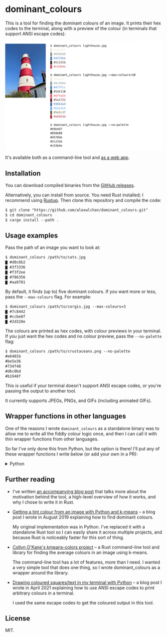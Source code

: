 # dominant_colours

This is a tool for finding the dominant colours of an image.
It prints their hex codes to the terminal, along with a preview of the colour (in terminals that support ANSI escape codes):

![Left: a photo of a red and white lighthouse set against a blue sky. Right: the terminal output of three invocations of 'dominant_colours' against 'lighthouse.jpg', with hex colours printed to the terminal.](screenshot.png)

It's available both as a command-line tool and [as a web app](./webapp).



## Installation

You can download compiled binaries from the [GitHub releases](https://github.com/alexwlchan/dominant_colours/releases).

Alternatively, you can install from source.
You need Rust installed; I recommend using [Rustup].
Then clone this repository and compile the code:

```console
$ git clone "https://github.com/alexwlchan/dominant_colours.git"
$ cd dominant_colours
$ cargo install --path .
```

[Rustup]: https://rustup.rs/



## Usage examples

Pass the path of an image you want to look at:

```console
$ dominant_colours /path/to/cats.jpg
▇ #d0c6b2
▇ #3f3336
▇ #f3f2ee
▇ #786356
▇ #aa9781
```

By default, it finds (up to) five dominant colours.
If you want more or less, pass the `--max-colours` flag.
For example:

```console
$ dominant_colours /path/to/corgis.jpg --max-colours=3
▇ #7c8442
▇ #ccbe8f
▇ #2d320e
```

The colours are printed as hex codes, with colour previews in your terminal.
If you just want the hex codes and no colour preview, pass the `--no-palette` flag:

```console
$ dominant_colours /path/to/crustaceans.png --no-palette
#e6401b
#be5e36
#734f48
#d6c0bd
#b1948f
```

This is useful if your terminal doesn't support ANSI escape codes, or you're passing the output to another tool.

It currently supports JPEGs, PNGs, and GIFs (including animated GIFs).



## Wrapper functions in other languages

One of the reasons I wrote `dominant_colours` as a standalone binary was to allow me to write all the fiddly colour logic once, and then I can call it with thin wrapper functions from other languages.

So far I've only done this from Python, but the option is there!
I'll put any of these wrapper functions I write below (or add your own in a PR):

<details>
  <summary>Python</summary>

```python
import subprocess


def dominant_colours(path, *, max_colours=5):
    """
    Get the dominant colours of an image.
    
    Returns the colours as RGB tuples of 0-255 values,
    e.g. red is (255, 0, 0).
    """
    cmd = ["dominant_colours", path, f"--max-colours={max_colours}", "--no-palette"]
    output = subprocess.check_output(cmd)

    colours = []

    for line in output.splitlines():
        colours.append((
            int(line[1:3], 16),
            int(line[3:5], 16),
            int(line[5:7], 16),
        ))

    return colours
```

</details>



## Further reading

-   I've written [an accompanying blog post](https://alexwlchan.net/2021/11/dominant-colours/) that talks more about the motivation behind the tool, a high-level overview of how it works, and why I chose to write it in Rust.

-   [Getting a tint colour from an image with Python and k-means](https://alexwlchan.net/2019/08/finding-tint-colours-with-k-means/) – a blog post I wrote in August 2019 explaining how to find dominant colours.

    My original implementation was in Python.
    I've replaced it with a standalone Rust tool so I can easily share it across multiple projects, and because Rust is noticeably faster for this sort of thing.

-   [Collyn O'Kane's kmeans-colors project](https://github.com/okaneco/kmeans-colors) – a Rust command-line tool and library for finding the average colours in an image using k-means.

    The command-line tool has a lot of features, more than I need.
    I wanted a very simple tool that does one thing, so I wrote dominant_colours as a wrapper around the library.

-   [Drawing coloured squares/text in my terminal with Python](https://alexwlchan.net/2021/04/coloured-squares/) – a blog post I wrote in April 2021 explaining how to use ANSI escape codes to print arbitrary colours in a terminal.

    I used the same escape codes to get the coloured output in this tool.



## License

MIT.

